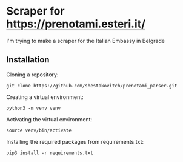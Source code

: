 # Scraper for https://prenotami.esteri.it/
I'm trying to make a scraper for the Italian Embassy in Belgrade

## Installation

Cloning a repository:

```git clone https://github.com/shestakovitch/prenotami_parser.git```

Creating a virtual environment:

```python3 -m venv venv```


Activating the virtual environment:

```source venv/bin/activate```

Installing the required packages from requirements.txt﻿:

```pip3 install -r requirements.txt```
